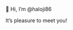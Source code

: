  👋 Hi, I’m @haloji86
  
  It’s pleasure to meet you!

<!---
haloji86/haloji86 is a ✨ special ✨ repository because its `README.md` (this file) appears on your GitHub profile.
You can click the Preview link to take a look at your changes.
--->
